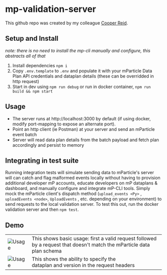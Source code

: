 # mp-validation-server

This github repo was created by my colleague [Cooper Reid](creid@mparticle.com).

## Setup and Install
_note: there is no need to install the mp-cli manually and configure, this abstracts all of that_
1. Install dependencies `npm i`
2. Copy `.env.template` to `.env` and populate it with your mParticle Data Plan API credentials and dataplan details (these can be overridded in http request)
3. Start in dev using `npm run debug` or run in docker container, `npm run build && npm start`

## Usage
* The server runs at http://localhost:3000 by default (if using docker, modify port-mapping to expose an alternate port). 
* Point an http client (ie Postman) at your server and send an mParticle event batch
* Server will read data plan details from the batch payload and fetch plan accordingly and persist to memory

## Integrating in test suite
Running integration tests will simulate sending data to mParticle's server will can catch and flag malformed events locally without having to provision additional developer mP accounts, educate developers on mP dataplans & dashboard, and manually configure and integrate mP-CLI tools. Simply mock the mParticle client's dispatch method (`upload_events <Py>` , `uploadEvents <node>`, `UploadEvents` <go>, etc. depending on your environment) to send requests to the local validation server. To test this out, run the docker validation server and then `npm test`.

## Demo
|    |   |
|-----------|---------|
| ![Usage](https://user-images.githubusercontent.com/2018204/168176786-4cec504c-92d6-4565-ba57-6d220c1ad170.gif)      |  This shows basic usage: first a valid request followed<br /> by a request that doesn't match the mParticle data plan schema  |
| ![Usage](https://user-images.githubusercontent.com/2018204/168177345-84c20d2c-68fb-4fe2-b8c9-aa9909da0399.gif)      |   This shows the ability to specify the <br /> dataplan and version in the request headers  |
